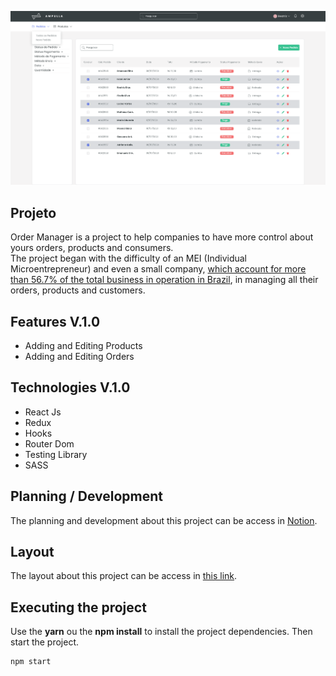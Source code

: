 <p align="center">
 <img src=".github/allOrders.png"/>
</p>

## Projeto

Order Manager is a project to help companies to have more control about yours orders, products and consumers.
<br>
The project began with the difficulty of an MEI (Individual Microentrepreneur) and even a small company, [which account for more than 56.7% of the total business in operation in Brazil](https://www.gov.br/pt-br/noticias/trabalho-e-previdencia/2021/03/cresceu-o-numero-de-microempreendedores-individuais-em-2020#:~:text=O%20n%C3%BAmero%20de%20Microempreendedores%20Individuais%20(MEI)%20cresceu%20no%20pa%C3%ADs%20ao,rela%C3%A7%C3%A3o%20ao%20ano%20de%202019.), in managing all their orders, products and customers.


## Features V.1.0

- Adding and Editing Products
- Adding and Editing Orders


## Technologies V.1.0

- React Js
- Redux
- Hooks
- Router Dom
- Testing Library
- SASS

## Planning / Development

The planning and development about this project can be access in [Notion](https://foamy-bear-4ed.notion.site/Order-System-3801c5db5dbd4d73b550d90f7832a08d).

## Layout

The layout about this project can be access in [this link](https://www.figma.com/file/maWCp4iz0oXmRbEEp51Wv7/sistemaDePedidos?node-id=0%3A1).


## Executing the project

Use the **yarn** ou the **npm install** to install the project dependencies.
Then start the project.

```cl
npm start
```

<br />
